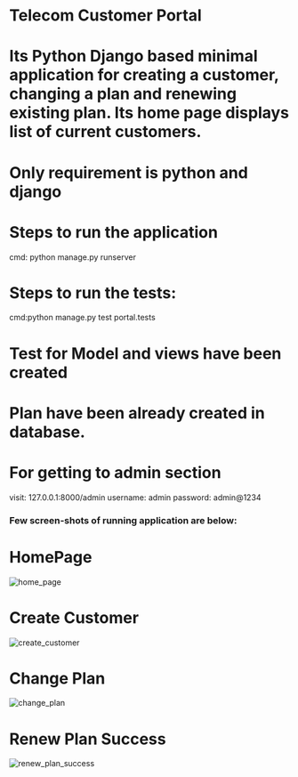 
# Telecom Customer Portal
# Its Python Django based minimal application for creating a customer, changing a plan and renewing existing plan. Its home page displays list of current customers.
# Only requirement is python and django
#  Steps to run the application
cmd: python manage.py runserver
# Steps to run the tests:
cmd:python manage.py test portal.tests

# Test for Model and views have been created
# Plan have been already created in database.
# For getting to admin section
visit: 127.0.0.1:8000/admin
username: admin
password: admin@1234
### Few screen-shots of running application are below:

# HomePage
![home_page](https://github.com/rahulkumark140424/altimetric-assignement/assets/167000176/e77ae842-c46f-4eec-98cc-dd8cfd13b21d)


# Create Customer 
![create_customer](https://github.com/rahulkumark140424/altimetric-assignement/assets/167000176/66a20634-18d5-4936-aea8-3cb46563d2db)

# Change Plan

![change_plan](https://github.com/rahulkumark140424/altimetric-assignement/assets/167000176/f7f7939a-689b-4dcf-a35c-8aca70d1f598)


# Renew Plan Success
![renew_plan_success](https://github.com/rahulkumark140424/altimetric-assignement/assets/167000176/bcd0b604-7b83-447a-9222-0fb697eac4eb)


